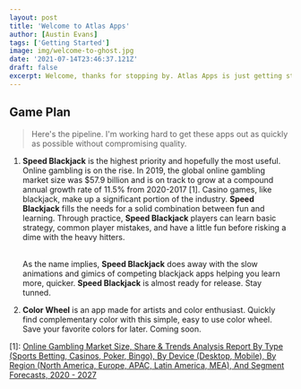 ```yaml
---
layout: post
title: 'Welcome to Atlas Apps'
author: [Austin Evans]
tags: ['Getting Started']
image: img/welcome-to-ghost.jpg
date: '2021-07-14T23:46:37.121Z'
draft: false
excerpt: Welcome, thanks for stopping by. Atlas Apps is just getting started and the future is bright. Feel free to take a look around and see what apps we have available and what's making waves in the pipeline.
---
```


## Game Plan

> Here's the pipeline. I'm working hard to get these apps out as quickly as possible without compromising quality.

1. **Speed Blackjack** is the highest priority and hopefully the most useful. Online gambling is on the rise. In 2019, the global online gambling market size was $57.9 billion and is on track to grow at a compound annual growth rate of 11.5% from 2020-2017 [1]. Casino games, like blackjack, make up a significant portion of the industry. **Speed Blackjack** fills the needs for a solid combination between fun and learning. Through practice, **Speed Blackjack** players can learn basic strategy, common player mistakes, and have a little fun before risking a dime with the heavy hitters.
    
    <br/>As the name implies, **Speed Blackjack** does away with the slow animations and gimics of competing blackjack apps helping you learn more, quicker. **Speed Blackjack** is almost ready for release. Stay tunned.

2. **Color Wheel** is an app made for artists and color enthusiast. Quickly find complementary color with this simple, easy to use color wheel. Save your favorite colors for later. Coming soon.

[1]: [Online Gambling Market Size, Share & Trends Analysis Report By Type (Sports Betting, Casinos, Poker, Bingo), By Device (Desktop, Mobile), By Region (North America, Europe, APAC, Latin America, MEA), And Segment Forecasts, 2020 - 2027](https://www.grandviewresearch.com/industry-analysis/online-gambling-market)
